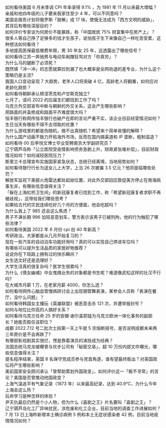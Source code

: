 如何看待美国 6 月未季调 CPI 年率录得 9.1% ，为 1981 年 11 月以来最大增幅？  
亲戚和他四年级的儿子要来我家住至少 4 年，可以不同意吗？  
美国会报告计划将俄罗斯「肢解」成 17 块，使俄无法成为「西方文明的威胁」，其背后有哪些深层目的？  
如何评价专家谈为何房价不能暴跌，称「中国居民 75% 财富集中在房产上」？  
很多人等自己挣了足够多的钱才生孩子，说怕孩子生下来像自己一样吃苦受累，这种想法如何看待？  
多地提高医保最低缴费年限，男 30 年女 25 年，这透露出了哪些信号？  
如何看待江苏一奔驰男与电动车剐蹭狂骂对方「你真穷」？  
为什么马的腿断了必须死？  
既然填「冲一冲」的志愿就算捡到漏了也大概率是全网劝退的差专业，为什么这个策略仍是主流?  
我国人口变动呈现 7 大趋势，老年人口将突破 4 亿，高龄老人将翻番，如何应对老龄化趋势？  
如何看待朝鲜承认顿涅茨克和卢甘斯克独立?  
七月了，请问 2022 的应届生们都找到工作了吗？  
乌克兰外交部宣布中断与朝鲜的外交关系，这会产生哪些影响？  
把路面的井盖修成和路面平齐难度很大吗？  
恒丰银行称网传恒丰银行也破产在即的言论严重不实，该企业目前经营情况如何？  
生日当天有哪些不得不去领取的优惠？  
为什么游戏里的都是伪随机，做不出真随机？希望来个简单易懂的解释？  
为什么国产动画不致力开拓海外市场，反而在国内搞渠道和 IP 垄断，粗制滥造？  
如何看待 00 后李悦文博士毕业受聘南京大学副研究员？  
辽宁葫芦岛称「公立医院受疫情影响债务急剧上升，财政紧张难补偿」，目前财政情况如何？如何减轻医院压力？  
斯里兰卡总理宣布实施国家紧急状态，总统已经离境，当地局势如何？  
如何看待银行行长为送女儿上大学，上当 26 次被骗 3.5 亿元？他将面临哪些处罚？  
解放军监视下美舰火炮雷达都处起始位置，对此外交部回应敦促美方停止在南海挑事生非，有哪些信息值得关注？  
「躲在上海虹桥卫生间」的新冠康复者已找到工作，称「希望新冠康复者求职不再被歧视」，这带给我们哪些思考？  
如果给古代的灾民连续吃好几个月的方便面，他会吃腻吗？  
为什么我上了 985 还会这么焦虑？  
男子不满长期 996 加班恶意划车，警方表示该男子已被刑拘，他的行为触犯了哪些法律？  
如何看待美国 2022 年 6 月份 cpi 创 40 年新高？  
考研政治，大家都是从几月开始复习的？  
现在一些汽车的自动泊车功能好用吗？真的可以实现自己停进车位吗？  
有哪些可以提升生活品质的家居好物推荐？  
说说你在下班路上拥有过的快乐瞬间？  
女生选文好还是选理好？  
大学生活真的很复杂吗？医学生很累吗？  
为什么《倩女幽魂》中女鬼搞业务的对象都是书生呢？难道像武松这样的壮汉不行吗?  
在大城市月薪 1 万，在老家月薪 4000，你怎么选？  
如何看待网传心脑血管慢病研讨会上出现钢管舞表演，某参会人员称「表演在餐厅，没什么问题」？  
如何看待韩国女主播玩《英雄联盟》被恶意击杀 121 次，并遭举报封号？  
如何与地位比你高的人搞好关系？  
如何看待乌克兰任命 25 岁的安娜·谢尔盖耶娃为乌克兰欧洲一体化事务的副部长？她能否胜任该职位？  
成都 2022.7.12 号二批次土拍第一天上午就 5 宗熔断摇号，是否说明成都未来两三年房价是不会再跌了?  
有哪部影视剧其实很烂，愣是靠着演员的演技成为经典？  
法国总统马克龙被曝曾与优步公司有「秘密交易」，超 10 万份内部文件曝光，哪些信息值得关注？  
提名程序结束，英国 8 名保守党成员参与党首角逐，谁有望最终胜出？对英国政坛将产生哪些影响？  
美前国家安全顾问承认「曾帮助策划外国政变」，如何评价这一「极不寻常」的言论？美国是否曾推动他国政变？  
上海气温追平有气象记录（1873 年）以来最高纪录，达到 40.9℃，为什么今年上海会这么热？  
玩命学习是种怎样的体验？  
尹天仇最后仍然是个小人物，但为什么《喜剧之王》片名要叫「喜剧之王」？  
辽宁葫芦岛化工厂异味扰民，涉危废和化工企业，目前当地的调查工作进展如何？  
7 月 13 日上海昨新增本土确诊病例 5 例和本土无症状感染者 42 例，目前当地疫情情况如何？  
